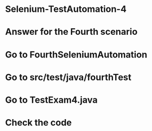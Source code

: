 # Selenium-TestAutomation-4
# Answer for the Fourth scenario
# Go to FourthSeleniumAutomation
# Go to src/test/java/fourthTest
# Go to TestExam4.java
# Check the code
